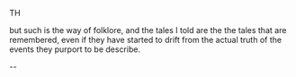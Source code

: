 


TH

but such is the way of folklore, and the tales I told are the the tales that are remembered, even if they have started to drift from the actual truth of the events they purport to be describe.


--
